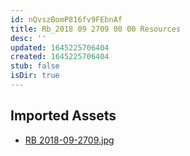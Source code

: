 ```yaml
---
id: nQvszBomP816fv9FEbnAf
title: Rb_2018 09 2709 00 00 Resources
desc: ''
updated: 1645225706404
created: 1645225706404
stub: false
isDir: true
---
```

## Imported Assets
- [RB 2018-09-2709.jpg](/assets/rb-2018-09-2709.jpg)
